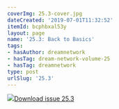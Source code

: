 ```yaml
---
coverImg: 25.3-cover.jpg
dateCreated: '2019-07-01T11:32:52'
itemId: bcphbxal53y
layout: page
name: '25.3: Back to Basics'
tags:
- hasAuthor: dreamnetwork
- hasTag: dream-network-volume-25
- hasTag: dreamnetwork
type: post
urlSlug: '25.3'
---
```

<img class="card-journal-img" src="../images/25.3-rect.jpg"/><a href="../files/pdfs/Volume_25/25.3_back_to_basics.pdf" download="">Download issue 25.3</a>